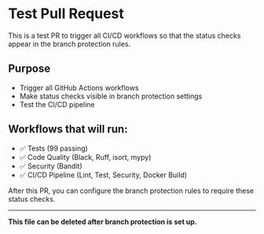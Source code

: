 # Test Pull Request

This is a test PR to trigger all CI/CD workflows so that the status checks appear in the branch protection rules.

## Purpose
- Trigger all GitHub Actions workflows
- Make status checks visible in branch protection settings
- Test the CI/CD pipeline

## Workflows that will run:
- ✅ Tests (99 passing)
- ✅ Code Quality (Black, Ruff, isort, mypy)
- ✅ Security (Bandit)
- ✅ CI/CD Pipeline (Lint, Test, Security, Docker Build)

After this PR, you can configure the branch protection rules to require these status checks.

---

**This file can be deleted after branch protection is set up.**
